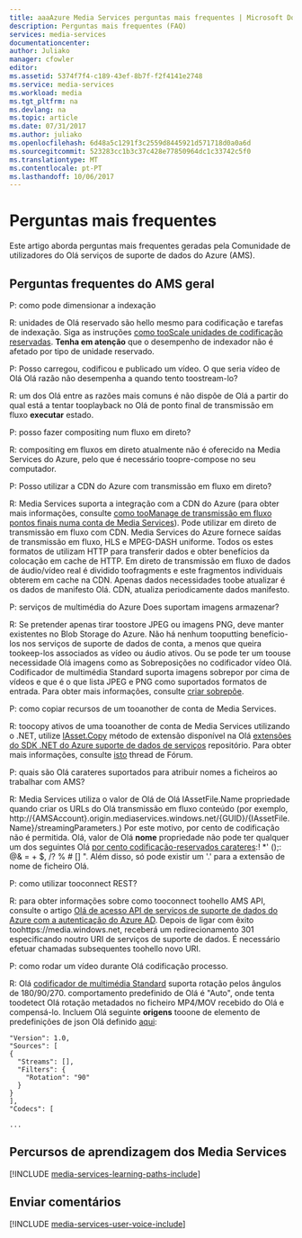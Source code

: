 ```yaml
---
title: aaaAzure Media Services perguntas mais frequentes | Microsoft Docs
description: Perguntas mais frequentes (FAQ)
services: media-services
documentationcenter: 
author: Juliako
manager: cfowler
editor: 
ms.assetid: 5374f7f4-c189-43ef-8b7f-f2f4141e2748
ms.service: media-services
ms.workload: media
ms.tgt_pltfrm: na
ms.devlang: na
ms.topic: article
ms.date: 07/31/2017
ms.author: juliako
ms.openlocfilehash: 6d48a5c1291f3c2559d8445921d571718d0a0a6d
ms.sourcegitcommit: 523283cc1b3c37c428e77850964dc1c33742c5f0
ms.translationtype: MT
ms.contentlocale: pt-PT
ms.lasthandoff: 10/06/2017
---
```

# <a name="frequently-asked-questions"></a>Perguntas mais frequentes

Este artigo aborda perguntas mais frequentes geradas pela Comunidade de utilizadores do Olá serviços de suporte de dados do Azure (AMS).

## <a name="general-ams-faqs"></a>Perguntas frequentes do AMS geral
P: como pode dimensionar a indexação

R: unidades de Olá reservado são hello mesmo para codificação e tarefas de indexação. Siga as instruções [como tooScale unidades de codificação reservadas](media-services-scale-media-processing-overview.md). **Tenha em atenção** que o desempenho de indexador não é afetado por tipo de unidade reservado.

P: Posso carregou, codificou e publicado um vídeo. O que seria vídeo de Olá Olá razão não desempenha a quando tento toostream-lo?

R: um dos Olá entre as razões mais comuns é não dispõe de Olá a partir do qual está a tentar tooplayback no Olá de ponto final de transmissão em fluxo **executar** estado.  

P: posso fazer compositing num fluxo em direto?

R: compositing em fluxos em direto atualmente não é oferecido na Media Services do Azure, pelo que é necessário toopre-compose no seu computador.

P: Posso utilizar a CDN do Azure com transmissão em fluxo em direto?

R: Media Services suporta a integração com a CDN do Azure (para obter mais informações, consulte [como tooManage de transmissão em fluxo pontos finais numa conta de Media Services](media-services-portal-manage-streaming-endpoints.md)).  Pode utilizar em direto de transmissão em fluxo com CDN. Media Services do Azure fornece saídas de transmissão em fluxo, HLS e MPEG-DASH uniforme. Todos os estes formatos de utilizam HTTP para transferir dados e obter benefícios da colocação em cache de HTTP. Em direto de transmissão em fluxo de dados de áudio/vídeo real é dividido toofragments e este fragmentos individuais obterem em cache na CDN. Apenas dados necessidades toobe atualizar é os dados de manifesto Olá. CDN, atualiza periodicamente dados manifesto.

P: serviços de multimédia do Azure Does suportam imagens armazenar?

R: Se pretender apenas tirar toostore JPEG ou imagens PNG, deve manter existentes no Blob Storage do Azure. Não há nenhum tooputting benefício-los nos serviços de suporte de dados de conta, a menos que queira tookeep-los associados as vídeo ou áudio ativos. Ou se pode ter um toouse necessidade Olá imagens como as Sobreposições no codificador vídeo Olá. Codificador de multimédia Standard suporta imagens sobrepor por cima de vídeos e que é o que lista JPEG e PNG como suportados formatos de entrada. Para obter mais informações, consulte [criar sobrepõe](media-services-advanced-encoding-with-mes.md#overlay).

P: como copiar recursos de um tooanother de conta de Media Services.

R: toocopy ativos de uma tooanother de conta de Media Services utilizando o .NET, utilize [IAsset.Copy](https://github.com/Azure/azure-sdk-for-media-services-extensions/blob/dev/MediaServices.Client.Extensions/IAssetExtensions.cs#L354) método de extensão disponível na Olá [extensões do SDK .NET do Azure suporte de dados de serviços](https://github.com/Azure/azure-sdk-for-media-services-extensions/) repositório. Para obter mais informações, consulte [isto](https://social.msdn.microsoft.com/Forums/azure/28912d5d-6733-41c1-b27d-5d5dff2695ca/migrate-media-services-across-subscription?forum=MediaServices) thread de Fórum.

P: quais são Olá carateres suportados para atribuir nomes a ficheiros ao trabalhar com AMS?

R: Media Services utiliza o valor de Olá de Olá IAssetFile.Name propriedade quando criar os URLs do Olá transmissão em fluxo conteúdo (por exemplo, http://{AMSAccount}.origin.mediaservices.windows.net/{GUID}/{IAssetFile.Name}/streamingParameters.) Por este motivo, por cento de codificação não é permitida. Olá, valor de Olá **nome** propriedade não pode ter qualquer um dos seguintes Olá [por cento codificação-reservados carateres](http://en.wikipedia.org/wiki/Percent-encoding#Percent-encoding_reserved_characters):! *' ();: @& = + $, /? % # [] ". Além disso, só pode existir um '.' para a extensão de nome de ficheiro Olá.

P: como utilizar tooconnect REST?

R: para obter informações sobre como tooconnect toohello AMS API, consulte o artigo [Olá de acesso API de serviços de suporte de dados do Azure com a autenticação do Azure AD](media-services-use-aad-auth-to-access-ams-api.md). Depois de ligar com êxito toohttps://media.windows.net, receberá um redirecionamento 301 especificando noutro URI de serviços de suporte de dados. É necessário efetuar chamadas subsequentes toohello novo URI. 

P: como rodar um vídeo durante Olá codificação processo.

R: Olá [codificador de multimédia Standard](media-services-dotnet-encode-with-media-encoder-standard.md) suporta rotação pelos ângulos de 180/90/270. comportamento predefinido de Olá é "Auto", onde tenta toodetect Olá rotação metadados no ficheiro MP4/MOV recebido do Olá e compensá-lo. Incluem Olá seguinte **origens** tooone de elemento de predefinições de json Olá definido [aqui](media-services-mes-presets-overview.md):

    "Version": 1.0,
    "Sources": [
    {
      "Streams": [],
      "Filters": {
        "Rotation": "90"
      }
    }
    ],
    "Codecs": [

    ...


## <a name="media-services-learning-paths"></a>Percursos de aprendizagem dos Media Services
[!INCLUDE [media-services-learning-paths-include](../../includes/media-services-learning-paths-include.md)]

## <a name="provide-feedback"></a>Enviar comentários
[!INCLUDE [media-services-user-voice-include](../../includes/media-services-user-voice-include.md)]

